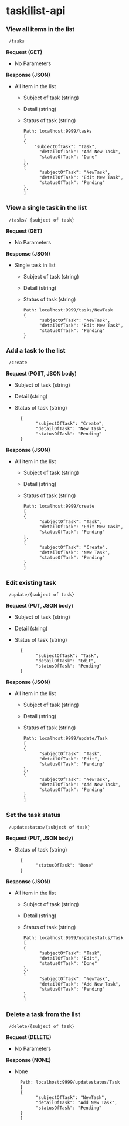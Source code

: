 # taskilist-api

### View all items in the list
     /tasks
**Request (GET)**
  * No Parameters
  
**Response (JSON)**
  * All item in the list
    * Subject of task (string)
    * Detail (string)
    * Status of task (string) 
      
          Path: localhost:9999/tasks
          [
          {
              "subjectOfTask": "Task",
                "detailOfTask": "Add New Task",
                "statusOfTask": "Done"
          },
          {
                "subjectOfTask": "NewTask",
                "detailOfTask": "Edit New Task",
                "statusOfTask": "Pending"
          },
          ]

### View a single task in the list
     /tasks/ {subject of task}
**Request (GET)**
  * No Parameters
  
**Response (JSON)**
  * Single  task in list
    * Subject of task (string)
    * Detail (string)
    * Status of task (string) 
      
          Path: localhost:9999/tasks/NewTask
          {
                "subjectOfTask": "NewTask",
                "detailOfTask": "Edit New Task",
                "statusOfTask": "Pending"
          }

### Add a task to the list
     /create
**Request (POST, JSON body)**
  * Subject of task (string)
  * Detail (string)
  * Status of task (string)

          {
                "subjectOfTask": "Create",
                "detailOfTask": "New Task",
                "statusOfTask": "Pending"
          }


**Response (JSON)**
  * All item in the list
    * Subject of task (string)
    * Detail (string)
    * Status of task (string) 
      
          Path: localhost:9999/create
          [
          {
                "subjectOfTask": "Task",
                "detailOfTask": "Edit New Task",
                "statusOfTask": "Pending"
          },
          {
                "subjectOfTask": "Create",
                "detailOfTask": "New Task",
                "statusOfTask": "Pending"
          }
          ]

### Edit existing task
     /update/{subject of task}
**Request (PUT, JSON body)**
  * Subject of task (string)
  * Detail (string)
  * Status of task (string)

          {
                "subjectOfTask": "Task",
                "detailOfTask": "Edit",
                "statusOfTask": "Pending"
          }


**Response (JSON)**
  * All item in the list
    * Subject of task (string)
    * Detail (string)
    * Status of task (string) 
      
          Path: localhost:9999/update/Task
          [
          {
                "subjectOfTask": "Task",
                "detailOfTask": "Edit",
                "statusOfTask": "Pending"
          },
          {
                "subjectOfTask": "NewTask",
                "detailOfTask": "Add New Task",
                "statusOfTask": "Pending"
          }
          ]

### Set the task status
     /updatestatus/{subject of task}
**Request (PUT, JSON body)**
  * Status of task (string)

          {
                "statusOfTask": "Done"
          }

**Response (JSON)**
  * All item in the list
    * Subject of task (string)
    * Detail (string)
    * Status of task (string) 
      
          Path: localhost:9999/updatestatus/Task
          [
          {
                "subjectOfTask": "Task",
                "detailOfTask": "Edit",
                "statusOfTask": "Done"
          },
          {
                "subjectOfTask": "NewTask",
                "detailOfTask": "Add New Task",
                "statusOfTask": "Pending"
          }
          ]

### Delete a task from the list
     /delete/{subject of task}
**Request (DELETE)**
  * No Parameters
  
**Response (NONE)**
  * None
      
          Path: localhost:9999/updatestatus/Task
          [
          {
                "subjectOfTask": "NewTask",
                "detailOfTask": "Add New Task",
                "statusOfTask": "Pending"
          }
          ]
